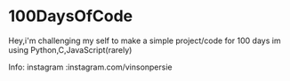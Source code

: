 # 100DaysOfCode
Hey,i'm challenging my self to make a simple project/code for 100 days 
im using Python,C,JavaScript(rarely)

Info:
instagram :instagram.com/vinsonpersie
